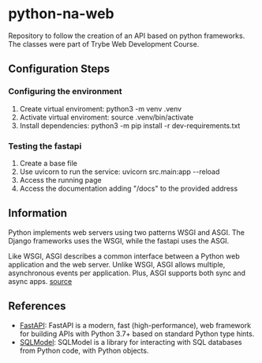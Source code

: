 # python-na-web

Repository to follow the creation of an API based on python frameworks. The classes were part of Trybe Web Development Course.

## Configuration Steps

### Configuring the environment

1. Create virtual enviroment: python3 -m venv .venv
2. Activate virtual enviroment: source .venv/bin/activate
3. Install dependencies: python3 -m pip install -r dev-requirements.txt

### Testing the fastapi

1. Create a base file
2. Use uvicorn to run the service: uvicorn src.main:app --reload
3. Access the running page
4. Access the documentation adding "/docs" to the provided address

## Information

Python implements web servers using two patterns WSGI and ASGI. The Django frameworks uses the WSGI, while the fastapi uses the ASGI.

Like WSGI, ASGI describes a common interface between a Python web application and the web server. Unlike WSGI, ASGI allows multiple, asynchronous events per application. Plus, ASGI supports both sync and async apps. [source](https://www.google.com/url?sa=t&rct=j&q=&esrc=s&source=web&cd=&cad=rja&uact=8&ved=2ahUKEwi5z7y0hsX7AhUyqZUCHY2OAgAQFnoECBUQAw&url=https%3A%2F%2Fwww.infoworld.com%2Farticle%2F3658336%2Fasgi-explained-the-future-of-python-web-development.html&usg=AOvVaw3SSPcozVPw3xmb-SRYKqps)

## References

- [FastAPI](https://fastapi.tiangolo.com/): FastAPI is a modern, fast (high-performance), web framework for building APIs with Python 3.7+ based on standard Python type hints.
- [SQLModel](https://sqlmodel.tiangolo.com/): SQLModel is a library for interacting with SQL databases from Python code, with Python objects.
